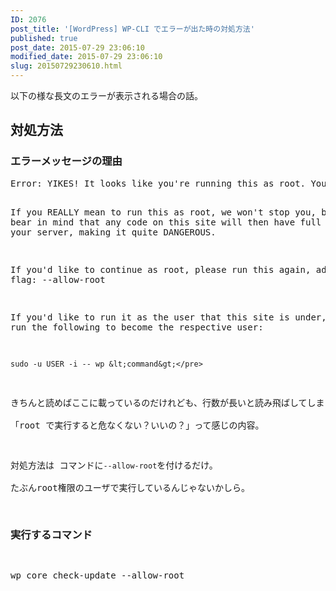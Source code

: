 ```yaml
---
ID: 2076
post_title: '[WordPress] WP-CLI でエラーが出た時の対処方法'
published: true
post_date: 2015-07-29 23:06:10
modified_date: 2015-07-29 23:06:10
slug: 20150729230610.html
---
```

<p>以下の様な長文のエラーが表示される場合の話。<br />
<!--more--></p>
<h2>対処方法</h2>
<h3>エラーメッセージの理由</h3>
<pre class="cmd">Error: YIKES! It looks like you&#039;re running this as root. You probably meant to run this as the user that your WordPress install exists under.

If you REALLY mean to run this as root, we won&#039;t stop you, but just bear in mind that any code on this site will then have full control of your server, making it quite DANGEROUS.

If you&#039;d like to continue as root, please run this again, adding this flag:  --allow-root

If you&#039;d like to run it as the user that this site is under, you can run the following to become the respective user:

    sudo -u USER -i -- wp &lt;command&gt;</pre>
<p>きちんと読めばここに載っているのだけれども、行数が長いと読み飛ばしてしまう人もいるはず。<br />
「root で実行すると危なくない？いいの？」って感じの内容。</p>
<p>対処方法は コマンドに<code>--allow-root</code>を付けるだけ。<br />
たぶんroot権限のユーザで実行しているんじゃないかしら。</p>
<h3>実行するコマンド</h3>
<pre class="cmd">wp core check-update --allow-root</pre>